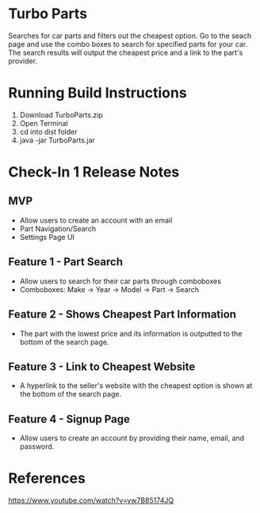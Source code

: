 # Turbo Parts
Searches for car parts and filters out the cheapest option. Go to the seach page
and use the combo boxes to search for specified parts for your car. The search results
will output the cheapest price and a link to the part's provider.

# Running Build Instructions
1. Download TurboParts.zip
2. Open Terminal
3. cd into dist folder
4. java -jar TurboParts.jar

# Check-In 1 Release Notes
## MVP
- Allow users to create an account with an email
- Part Navigation/Search
- Settings Page UI

## Feature 1 - Part Search
- Allow users to search for their car parts through comboboxes
- Comboboxes: Make -> Year -> Model -> Part -> Search

## Feature 2 - Shows Cheapest Part Information
- The part with the lowest price and its information is outputted to the bottom of the search page.

## Feature 3 - Link to Cheapest Website
- A hyperlink to the seller's website with the cheapest option is shown at the bottom of the search page.

## Feature 4 - Signup Page
- Allow users to create an account by providing their name, email, and password.

# References
https://www.youtube.com/watch?v=yw7B85174JQ
